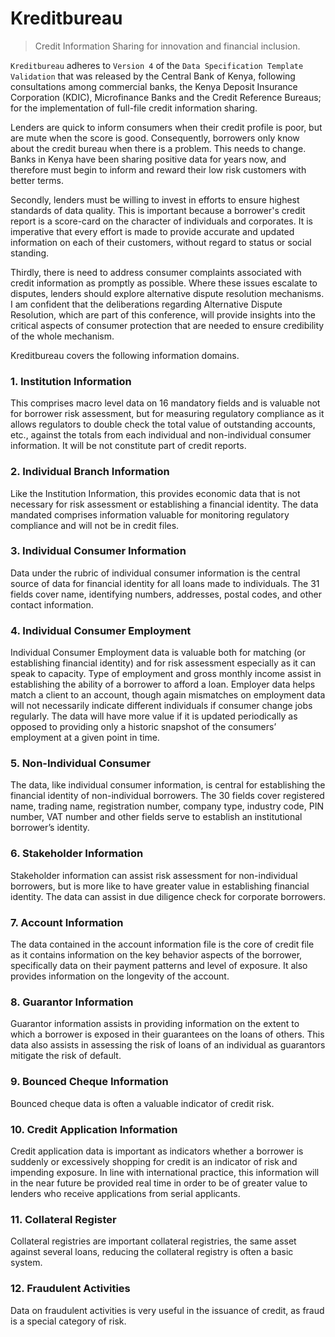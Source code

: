# Kreditbureau

> Credit Information Sharing for innovation and financial inclusion.

`Kreditbureau` adheres to `Version 4` of the `Data Specification Template Validation` that was released by the
Central Bank of Kenya, following consultations among commercial banks, the Kenya Deposit Insurance Corporation (KDIC), Microfinance Banks and the Credit Reference Bureaus; for the implementation of full-file credit information sharing.

Lenders are quick to inform consumers when their credit profile is poor, but are mute when the score is good. Consequently, borrowers only know about the credit bureau when there is a problem. This needs to change. Banks in Kenya have been sharing positive data for years now, and therefore must begin to inform and reward their low risk customers with better terms.

Secondly, lenders must be willing to invest in efforts to ensure highest standards of data quality. This is important because a borrower's credit report is a score-card on the character of individuals and corporates. It is imperative that every effort is made to provide accurate and updated information on each of their customers, without regard to status or social standing.

Thirdly, there is need to address consumer complaints associated with credit information as promptly as possible. Where these issues escalate to disputes, lenders should explore alternative dispute resolution mechanisms. I am confident that the deliberations regarding Alternative Dispute Resolution, which are part of this conference, will provide insights into the critical aspects of consumer protection that are needed to ensure credibility of the whole mechanism.

Kreditbureau covers the following information domains.

### 1. Institution Information

This comprises macro level data on 16 mandatory fields and is valuable not for borrower risk assessment, but for measuring regulatory compliance as it allows regulators to double check the total value of outstanding accounts, etc., against the totals from each individual and non-individual consumer information. It will be not constitute part of credit reports.

### 2. Individual Branch Information

Like the Institution Information, this provides economic data that is not necessary for risk assessment or establishing a financial identity. The data mandated comprises information valuable for monitoring regulatory compliance and will not be in credit files.

### 3. Individual Consumer Information

Data under the rubric of individual consumer information is the central source of data for financial identity for all loans made to individuals. The 31 fields cover name, identifying numbers, addresses, postal codes, and other contact information.

### 4. Individual Consumer Employment

Individual Consumer Employment data is valuable both for matching (or establishing financial identity) and for risk assessment especially as it can speak to capacity. Type of employment and gross monthly income assist in establishing the ability of a borrower to afford a loan. Employer data helps match a client to an account, though again mismatches on employment data will
not necessarily indicate different individuals if consumer change jobs regularly. The data will have more value if it is updated periodically as opposed to providing only a historic snapshot of the consumers’ employment at a given
point in time.

### 5. Non-Individual Consumer

The data, like individual consumer information, is central for establishing the financial identity of non-individual borrowers. The 30 fields cover registered name, trading name, registration number, company type, industry code, PIN
number, VAT number and other fields serve to establish an institutional borrower’s identity.

### 6. Stakeholder Information

Stakeholder information can assist risk assessment for non-individual borrowers, but is more like to have greater value in establishing financial identity. The data can assist in due diligence check for corporate borrowers.

### 7. Account Information

The data contained in the account information file is the core of credit file as it contains information on the key behavior aspects of the borrower, specifically data on their payment patterns and level of exposure. It also provides information on the longevity of the account.

### 8. Guarantor Information

Guarantor information assists in providing information on the extent to which a borrower is exposed in their guarantees on the loans of others. This data also assists in assessing the risk of loans of an individual as guarantors mitigate the risk of default.

### 9. Bounced Cheque Information

Bounced cheque data is often a valuable indicator of credit risk.

### 10. Credit Application Information

Credit application data is important as indicators whether a borrower is suddenly or excessively shopping for credit is an indicator of risk and impending exposure. In line with international practice, this information will in the near future be provided real time in order to be of greater value to lenders who receive applications from serial applicants.

### 11. Collateral Register

Collateral registries are important collateral registries, the same asset against several loans, reducing the collateral registry is often a basic system.

### 12. Fraudulent Activities

Data on fraudulent activities is very useful in the issuance of credit, as fraud is a special category of risk.
